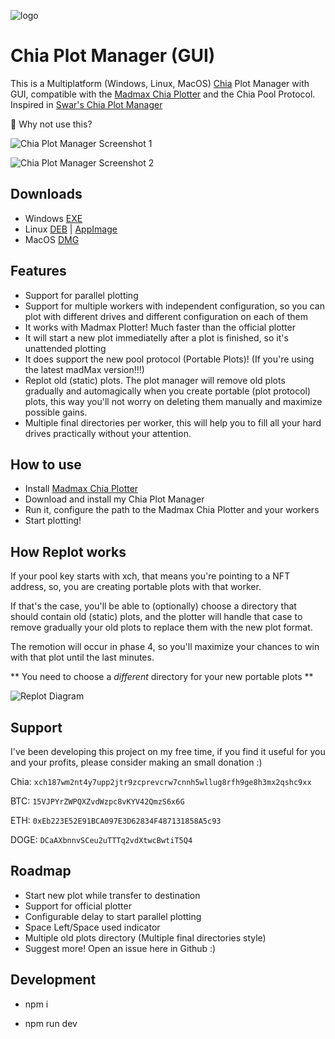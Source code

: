 ![logo](https://user-images.githubusercontent.com/3529184/126534314-34a562f9-04f7-43f8-868c-a0288a558605.png)

# Chia Plot Manager (GUI)
This is a Multiplatform (Windows, Linux, MacOS) [Chia](https://www.chia.net/) Plot Manager with GUI, compatible with the [Madmax Chia Plotter](https://github.com/madMAx43v3r/chia-plotter) and the Chia Pool Protocol. Inspired in [Swar's Chia Plot Manager](https://github.com/swar/Swar-Chia-Plot-Manager)

🚀 Why not use this?

![Chia Plot Manager Screenshot 1](https://user-images.githubusercontent.com/3529184/126534180-bd749e5b-31d7-4241-a9b1-90000362c549.png)

![Chia Plot Manager Screenshot 2](https://user-images.githubusercontent.com/3529184/126534172-229afb49-4c8e-4bfe-9b74-df4c737b0fe0.png)

## Downloads

- Windows [EXE](https://github.com/ocruzv/chia-plot-manager/releases/latest/download/Ocruzv-Chia-Plot-Manager.exe)
- Linux [DEB](https://github.com/ocruzv/chia-plot-manager/releases/latest/download/Ocruzv-Chia-Plot-Manager.deb) | [AppImage](https://github.com/ocruzv/chia-plot-manager/releases/latest/download/Ocruzv-Chia-Plot-Manager.AppImage)
- MacOS [DMG](https://github.com/ocruzv/chia-plot-manager/releases/latest/download/Ocruzv-Chia-Plot-Manager.dmg)

## Features

- Support for parallel plotting
- Support for multiple workers with independent configuration, so you can plot with different drives and different configuration on each of them
- It works with Madmax Plotter! Much faster than the official plotter
- It will start a new plot immediatelly after a plot is finished, so it's unattended plotting
- It does support the new pool protocol (Portable Plots)! (If you're using the latest madMax version!!!)
- Replot old (static) plots. The plot manager will remove old plots gradually and automagically when you create portable (plot protocol) plots, this way you'll not worry on deleting them manually and maximize possible gains.
- Multiple final directories per worker, this will help you to fill all your hard drives practically without your attention.

## How to use

- Install [Madmax Chia Plotter](https://github.com/madMAx43v3r/chia-plotter)
- Download and install my Chia Plot Manager
- Run it, configure the path to the Madmax Chia Plotter and your workers
- Start plotting!

## How Replot works

If your pool key starts with xch, that means you're pointing to a NFT address, so, you are creating portable plots with that worker.

If that's the case, you'll be able to (optionally) choose a directory that should contain old (static) plots, and the plotter will handle that case to remove gradually your old plots to replace them with the new plot format.

The remotion will occur in phase 4, so you'll maximize your chances to win with that plot until the last minutes.

** You need to choose a _different_ directory for your new portable plots **

![Replot Diagram](https://user-images.githubusercontent.com/3529184/124793064-3e728f80-df13-11eb-87c2-4c1a6d9739a2.png)

## Support

I've been developing this project on my free time, if you find it useful for you and your profits, please consider making an small donation :) 

Chia: `xch187wm2nt4y7upp2jtr9zcprevcrw7cnnh5wllug8rfh9ge8h3mx2qshc9xx`

BTC: `15VJPYrZWPQXZvdWzpc8vKYV42QmzS6x6G`

ETH: `0xEb223E52E91BCA097E3D62834F487131858A5c93`

DOGE: `DCaAXbnnvSCeu2uTTTq2vdXtwcBwtiT5Q4`
## Roadmap

- Start new plot while transfer to destination
- Support for official plotter
- Configurable delay to start parallel plotting
- Space Left/Space used indicator
- Multiple old plots directory (Multiple final directories style)
- Suggest more! Open an issue here in Github :)

## Development

- npm i

- npm run dev
